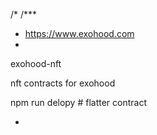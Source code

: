 /*
/***  
* https://www.exohood.com
*
exohood-nft

nft contracts for exohood

npm run delopy # flatter contract

*

